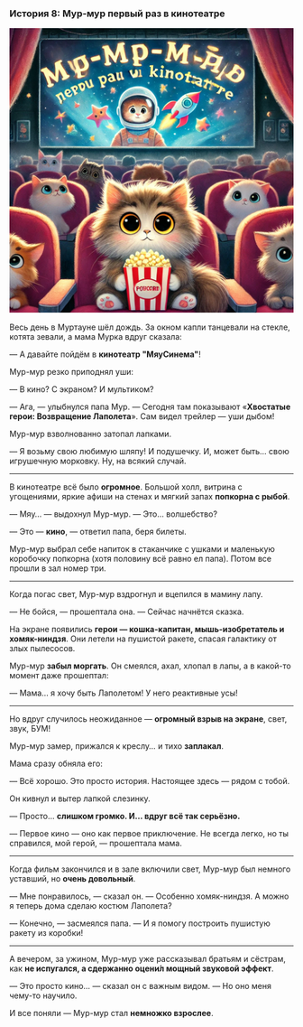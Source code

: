 ### **История 8: Мур-мур первый раз в кинотеатре**

![story-8](../_assets/img/story-8.webp)

Весь день в Муртауне шёл дождь. За окном капли танцевали на стекле, котята зевали, а мама Мурка вдруг сказала:

— А давайте пойдём в **кинотеатр "МяуСинема"**!

Мур-мур резко приподнял уши:

— В кино? С экраном? И мультиком?

— Ага, — улыбнулся папа Мур. — Сегодня там показывают «**Хвостатые герои: Возвращение Лаполета**». Сам видел трейлер — уши дыбом!

Мур-мур взволнованно затопал лапками.

— Я возьму свою любимую шляпу! И подушечку. И, может быть… свою игрушечную морковку. Ну, на всякий случай.

---

В кинотеатре всё было **огромное**. Большой холл, витрина с угощениями, яркие афиши на стенах и мягкий запах **попкорна с рыбой**.

— Мяу… — выдохнул Мур-мур. — Это… волшебство?

— Это — **кино**, — ответил папа, беря билеты.

Мур-мур выбрал себе напиток в стаканчике с ушками и маленькую коробочку попкорна (хотя половину всё равно ел папа). Потом все прошли в зал номер три.

---

Когда погас свет, Мур-мур вздрогнул и вцепился в мамину лапу.

— Не бойся, — прошептала она. — Сейчас начнётся сказка.

На экране появились **герои — кошка-капитан, мышь-изобретатель и хомяк-ниндзя**. Они летели на пушистой ракете, спасая галактику от злых пылесосов.

Мур-мур **забыл моргать**. Он смеялся, ахал, хлопал в лапы, а в какой-то момент даже прошептал:

— Мама… я хочу быть Лаполетом! У него реактивные усы!

---

Но вдруг случилось неожиданное — **огромный взрыв на экране**, свет, звук, БУМ!

Мур-мур замер, прижался к креслу… и тихо **заплакал**.

Мама сразу обняла его:

— Всё хорошо. Это просто история. Настоящее здесь — рядом с тобой.

Он кивнул и вытер лапкой слезинку.

— Просто… **слишком громко. И… вдруг всё так серьёзно.**

— Первое кино — оно как первое приключение. Не всегда легко, но ты справился, мой герой, — прошептала мама.

---

Когда фильм закончился и в зале включили свет, Мур-мур был немного уставший, но **очень довольный**.

— Мне понравилось, — сказал он. — Особенно хомяк-ниндзя. А можно я теперь дома сделаю костюм Лаполета?

— Конечно, — засмеялся папа. — И я помогу построить пушистую ракету из коробки!

---

А вечером, за ужином, Мур-мур уже рассказывал братьям и сёстрам, как **не испугался, а сдержанно оцени́л мощный звуковой эффект**.

— Это просто кино… — сказал он с важным видом. — Но оно меня чему-то научило.

И все поняли — Мур-мур стал **немножко взрослее**.
